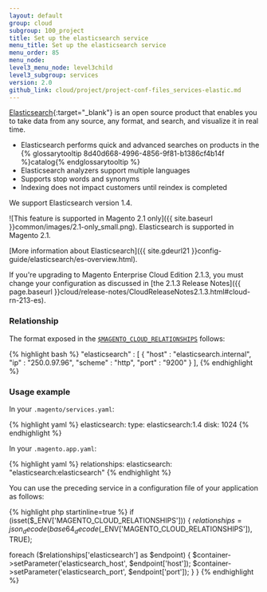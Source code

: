 ```yaml
---
layout: default
group: cloud
subgroup: 100_project
title: Set up the elasticsearch service
menu_title: Set up the elasticsearch service
menu_order: 85
menu_node: 
level3_menu_node: level3child
level3_subgroup: services
version: 2.0
github_link: cloud/project/project-conf-files_services-elastic.md
---
```


[Elasticsearch](https://www.elastic.co){:target="_blank"} is an open source product that enables you to take data from any source, any format, and search, and visualize it in real time.

*   Elasticsearch performs quick and advanced searches on products in the {% glossarytooltip 8d40d668-4996-4856-9f81-b1386cf4b14f %}catalog{% endglossarytooltip %}
*   Elasticsearch analyzers support multiple languages
*   Supports stop words and synonyms
*   Indexing does not impact customers until reindex is completed

We support Elasticsearch version 1.4.

![This feature is supported in Magento 2.1 only]({{ site.baseurl }}common/images/2.1-only_small.png). Elasticsearch is supported in Magento 2.1.

[More information about Elasticsearch]({{ site.gdeurl21 }}config-guide/elasticsearch/es-overview.html).

<div class="bs-callout bs-callout-info" id="info" markdown="1">
If you're upgrading to Magento Enterprise Cloud Edition 2.1.3, you must change your configuration as discussed in [the 2.1.3 Release Notes]({{ page.baseurl }}cloud/release-notes/CloudReleaseNotes2.1.3.html#cloud-rn-213-es).
</div>

### Relationship
The format exposed in the [`$MAGENTO_CLOUD_RELATIONSHIPS`]({{page.baseurl}}cloud/env/environment-vars_cloud.html) follows:

{% highlight bash %}
"elasticsearch" : [
      {
         "host" : "elasticsearch.internal",
         "ip" : "250.0.97.96",
         "scheme" : "http",
         "port" : "9200"
      }
   ],
{% endhighlight %}

### Usage example
In your `.magento/services.yaml`:

{% highlight yaml %}
elasticsearch:
   type: elasticsearch:1.4
   disk: 1024
{% endhighlight %}

In your `.magento.app.yaml`:

{% highlight yaml %}
relationships:
    elasticsearch: "elasticsearch:elasticsearch"
{% endhighlight %}

You can use the preceding service in a configuration file of your application as follows:

{% highlight php startinline=true %}
if (isset($_ENV['MAGENTO_CLOUD_RELATIONSHIPS'])) {
  $relationships = json_decode(base64_decode($_ENV['MAGENTO_CLOUD_RELATIONSHIPS']), TRUE);

  foreach ($relationships['elasticsearch'] as $endpoint) {
    $container->setParameter('elasticsearch_host', $endpoint['host']);
    $container->setParameter('elasticsearch_port', $endpoint['port']);
  }
}
{% endhighlight %}

